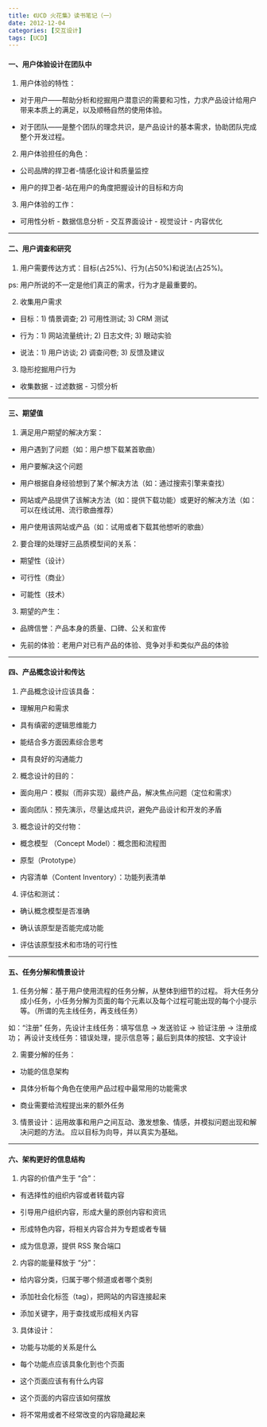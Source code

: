 ```yaml
---
title: 《UCD 火花集》读书笔记（一）
date: 2012-12-04
categories: [交互设计]
tags: [UCD]
---
```


#### 一、用户体验设计在团队中

 1. 用户体验的特性：

* 对于用户——帮助分析和挖掘用户潜意识的需要和习性，力求产品设计给用户带来本质上的满足，以及顺畅自然的使用体验。

* 对于团队——是整个团队的理念共识，是产品设计的基本需求，协助团队完成整个开发过程。

 2. 用户体验担任的角色：

* 公司品牌的捍卫者-情感化设计和质量监控

* 用户的捍卫者-站在用户的角度把握设计的目标和方向

 3. 用户体验的工作：

* 可用性分析 - 数据信息分析 - 交互界面设计 - 视觉设计 - 内容优化

___

#### 二、用户调查和研究

 1. 用户需要传达方式：目标(占25%)、行为(占50%)和说法(占25%)。

 ps: 用户所说的不一定是他们真正的需求，行为才是最重要的。

 2. 收集用户需求

* 目标：1) 情景调查; 2) 可用性测试; 3) CRM 测试

* 行为：1) 网站流量统计; 2) 日志文件; 3) 眼动实验

* 说法：1) 用户访谈; 2) 调查问卷; 3) 反馈及建议

 3. 隐形挖掘用户行为

* 收集数据 - 过滤数据 - 习惯分析

___

#### 三、期望值

 1. 满足用户期望的解决方案：

* 用户遇到了问题（如：用户想下载某首歌曲）

* 用户要解决这个问题

* 用户根据自身经验想到了某个解决方法（如：通过搜索引擎来查找）

* 网站或产品提供了该解决方法（如：提供下载功能）或更好的解决方法（如：可以在线试用、流行歌曲推荐）

* 用户使用该网站或产品（如：试用或者下载其他想听的歌曲）

 2. 要合理的处理好三品质模型间的关系：

* 期望性（设计）

* 可行性（商业）

* 可能性（技术）

 3. 期望的产生：

* 品牌信誉：产品本身的质量、口碑、公关和宣传

* 先前的体验：老用户对已有产品的体验、竞争对手和类似产品的体验

___

#### 四、产品概念设计和传达

 1. 产品概念设计应该具备：

* 理解用户和需求

* 具有缜密的逻辑思维能力

* 能结合多方面因素综合思考

* 具有良好的沟通能力

 2. 概念设计的目的：

* 面向用户：模拟（而非实现）最终产品，解决焦点问题（定位和需求）

* 面向团队：预先演示，尽量达成共识，避免产品设计和开发的矛盾

 3. 概念设计的交付物：

* 概念模型 （Concept Model）：概念图和流程图

* 原型（Prototype）

* 内容清单（Content Inventory）：功能列表清单

 4. 评估和测试：

* 确认概念模型是否准确

* 确认该原型是否能完成功能

* 评估该原型技术和市场的可行性

___

#### 五、任务分解和情景设计

 1. 任务分解：基于用户使用流程的任务分解，从整体到细节的过程。
 将大任务分成小任务，小任务分解为页面的每个元素以及每个过程可能出现的每个小提示等。（所谓的先主线任务，再支线任务）

 如：“注册” 任务，先设计主线任务：填写信息 -> 发送验证 -> 验证注册 -> 注册成功；
 再设计支线任务：错误处理，提示信息等；最后到具体的按钮、文字设计

 2. 需要分解的任务：

* 功能的信息架构

* 具体分析每个角色在使用产品过程中最常用的功能需求

* 商业需要给流程提出来的额外任务

 3. 情景设计：运用故事和用户之间互动、激发想象、情感，并模拟问题出现和解决问题的方法。
 应以目标为向导，并以真实为基础。

___

#### 六、架构更好的信息结构

 1. 内容的价值产生于 “合”：

* 有选择性的组织内容或者转载内容

* 引导用户组织内容，形成大量的原创内容和资讯

* 形成特色内容，将相关内容合并为专题或者专辑

* 成为信息源，提供 RSS 聚合端口

 2. 内容的能量释放于 “分”：

* 给内容分类，归属于哪个频道或者哪个类别

* 添加社会化标签（tag），把网站的内容连接起来

* 添加关键字，用于查找或形成相关内容

 3. 具体设计：

* 功能与功能的关系是什么

* 每个功能点应该具象化到也个页面

* 这个页面应该有有什么内容

* 这个页面的内容应该如何摆放

* 将不常用或者不经常改变的内容隐藏起来
